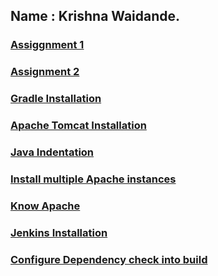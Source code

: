 
## Name : Krishna Waidande.

### [Assiggnment 1](https://krishna-waidande.github.io//Assignment1) 
### [Assignment 2](https://krishna-waidande.github.io//Assignment2)
### [Gradle Installation](https://krishna-waidande.github.io//gradle)
### [Apache Tomcat Installation](https://krishna-waidande.github.io//tomcat)
### [Java Indentation](https://krishna-waidande.github.io//JavaIndentation)
### [Install multiple Apache instances](https://krishna-waidande.github.io//Multiple_Apache)
### [Know Apache](https://krishna-waidande.github.io//Apache)
### [Jenkins Installation](https://krishna-waidande.github.io//Jenkins)
### [Configure Dependency check into build](https://krishna-waidande.github.io//dependency-check)


